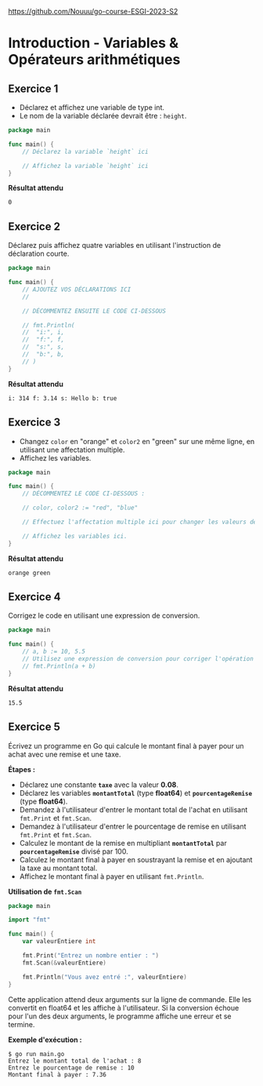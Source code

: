 https://github.com/Nouuu/go-course-ESGI-2023-S2


# Introduction - Variables & Opérateurs arithmétiques

## Exercice 1

- Déclarez et affichez une variable de type int.
- Le nom de la variable déclarée devrait être : `height`.

```go
package main

func main() {
    // Déclarez la variable `height` ici

    // Affichez la variable `height` ici
}
```

**Résultat attendu**

```
0
```

## Exercice 2

Déclarez puis affichez quatre variables en utilisant l'instruction de déclaration courte.

```go
package main

func main() {
    // AJOUTEZ VOS DÉCLARATIONS ICI
    //

    // DÉCOMMENTEZ ENSUITE LE CODE CI-DESSOUS

    // fmt.Println(
    //  "i:", i,
    //  "f:", f,
    //  "s:", s,
    //  "b:", b,
    // )
}
```

**Résultat attendu**

```
i: 314 f: 3.14 s: Hello b: true
```

## Exercice 3

- Changez `color` en "orange" et `color2` en "green" sur une même ligne, en utilisant une affectation multiple.
- Affichez les variables.

```go
package main

func main() {
    // DÉCOMMENTEZ LE CODE CI-DESSOUS :

    // color, color2 := "red", "blue"

    // Effectuez l'affectation multiple ici pour changer les valeurs de `color` et `color2`.

    // Affichez les variables ici.
}
```

**Résultat attendu**

```
orange green
```

## Exercice 4

Corrigez le code en utilisant une expression de conversion.

```go
package main

func main() {
    // a, b := 10, 5.5
    // Utilisez une expression de conversion pour corriger l'opération ci-dessous.
    // fmt.Println(a + b)
}
```

**Résultat attendu**

```
15.5
```

## Exercice 5

Écrivez un programme en Go qui calcule le montant final à payer pour un achat avec une remise et une taxe.

**Étapes :**

- Déclarez une constante **`taxe`** avec la valeur **0.08**.
- Déclarez les variables **`montantTotal`** (type **float64**) et **`pourcentageRemise`** (type **float64**).
- Demandez à l'utilisateur d'entrer le montant total de l'achat en utilisant `fmt.Print` et `fmt.Scan`.
- Demandez à l'utilisateur d'entrer le pourcentage de remise en utilisant `fmt.Print` et `fmt.Scan`.
- Calculez le montant de la remise en multipliant **`montantTotal`** par **`pourcentageRemise`** divisé par 100.
- Calculez le montant final à payer en soustrayant la remise et en ajoutant la taxe au montant total.
- Affichez le montant final à payer en utilisant `fmt.Println`.

**Utilisation de `fmt.Scan`**

```go
package main

import "fmt"

func main() {
    var valeurEntiere int

    fmt.Print("Entrez un nombre entier : ")
    fmt.Scan(&valeurEntiere)

    fmt.Println("Vous avez entré :", valeurEntiere)
}
```

Cette application attend deux arguments sur la ligne de commande. Elle les convertit en float64 et les affiche à
l'utilisateur. Si la conversion échoue pour l'un des deux arguments, le programme affiche une erreur et se termine.

**Exemple d'exécution :**

```shell
$ go run main.go 
Entrez le montant total de l'achat : 8
Entrez le pourcentage de remise : 10
Montant final à payer : 7.36
```